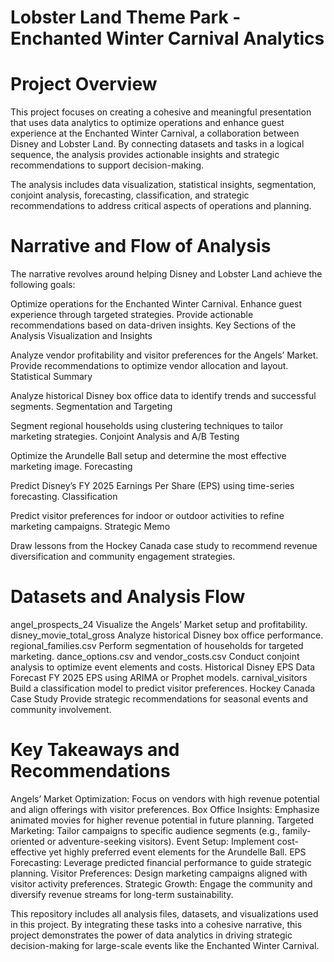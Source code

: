 # Lobster Land Theme Park - Enchanted Winter Carnival Analytics

# Project Overview

This project focuses on creating a cohesive and meaningful presentation that uses data analytics to optimize operations and enhance guest experience at the Enchanted Winter Carnival, a collaboration between Disney and Lobster Land. By connecting datasets and tasks in a logical sequence, the analysis provides actionable insights and strategic recommendations to support decision-making.

The analysis includes data visualization, statistical insights, segmentation, conjoint analysis, forecasting, classification, and strategic recommendations to address critical aspects of operations and planning.

# Narrative and Flow of Analysis

The narrative revolves around helping Disney and Lobster Land achieve the following goals:

Optimize operations for the Enchanted Winter Carnival.
Enhance guest experience through targeted strategies.
Provide actionable recommendations based on data-driven insights.
Key Sections of the Analysis
Visualization and Insights

Analyze vendor profitability and visitor preferences for the Angels’ Market.
Provide recommendations to optimize vendor allocation and layout.
Statistical Summary

Analyze historical Disney box office data to identify trends and successful segments.
Segmentation and Targeting

Segment regional households using clustering techniques to tailor marketing strategies.
Conjoint Analysis and A/B Testing

Optimize the Arundelle Ball setup and determine the most effective marketing image.
Forecasting

Predict Disney’s FY 2025 Earnings Per Share (EPS) using time-series forecasting.
Classification

Predict visitor preferences for indoor or outdoor activities to refine marketing campaigns.
Strategic Memo

Draw lessons from the Hockey Canada case study to recommend revenue diversification and community engagement strategies.

# Datasets and Analysis Flow

angel_prospects_24
Visualize the Angels’ Market setup and profitability.
disney_movie_total_gross
Analyze historical Disney box office performance.
regional_families.csv
Perform segmentation of households for targeted marketing.
dance_options.csv and vendor_costs.csv
Conduct conjoint analysis to optimize event elements and costs.
Historical Disney EPS Data
Forecast FY 2025 EPS using ARIMA or Prophet models.
carnival_visitors
Build a classification model to predict visitor preferences.
Hockey Canada Case Study
Provide strategic recommendations for seasonal events and community involvement.

# Key Takeaways and Recommendations

Angels’ Market Optimization: Focus on vendors with high revenue potential and align offerings with visitor preferences.
Box Office Insights: Emphasize animated movies for higher revenue potential in future planning.
Targeted Marketing: Tailor campaigns to specific audience segments (e.g., family-oriented or adventure-seeking visitors).
Event Setup: Implement cost-effective yet highly preferred event elements for the Arundelle Ball.
EPS Forecasting: Leverage predicted financial performance to guide strategic planning.
Visitor Preferences: Design marketing campaigns aligned with visitor activity preferences.
Strategic Growth: Engage the community and diversify revenue streams for long-term sustainability.

This repository includes all analysis files, datasets, and visualizations used in this project. By integrating these tasks into a cohesive narrative, this project demonstrates the power of data analytics in driving strategic decision-making for large-scale events like the Enchanted Winter Carnival.
